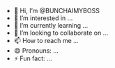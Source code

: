 - 👋 Hi, I’m @BUNCHAIMYBOSS
- 👀 I’m interested in ...
- 🌱 I’m currently learning ...
- 💞️ I’m looking to collaborate on ...
- 📫 How to reach me ...
- 😄 Pronouns: ...
- ⚡ Fun fact: ...

<!---
BUNCHAIMYBOSS/BUNCHAIMYBOSS is a ✨ special ✨ repository because its `README.md` (this file) appears on your GitHub profile.
You can click the Preview link to take a look at your changes.
--->
